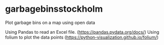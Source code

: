 # garbagebinsstockholm
Plot garbage bins on a map using open data

Using Pandas to read an Excel file. (https://pandas.pydata.org/docs/)
Using folium to plot the data points (https://python-visualization.github.io/folium/)

